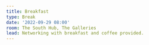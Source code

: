 ```yaml
---
title: Breakfast
type: Break
date: '2022-09-29 08:00'
room: The South Hub, The Galleries
lead: Networking with breakfast and coffee provided. 
---
```

